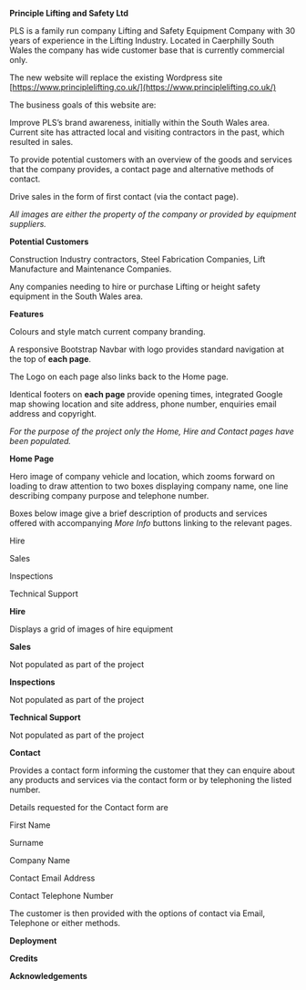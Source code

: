 **Principle Lifting and Safety Ltd**

PLS is a family run company Lifting and Safety Equipment Company with 30 years of experience in the Lifting Industry. Located in Caerphilly South Wales the company has wide customer base that is currently commercial only.

The new website will replace the existing Wordpress site [https://www.principlelifting.co.uk/](https://www.principlelifting.co.uk/)

The business goals of this website are:

Improve PLS’s brand awareness, initially within the South Wales area. Current site has attracted local and visiting contractors in the past, which resulted in sales.

To provide potential customers with an overview of the goods and services that the company provides, a contact page and alternative methods of contact.

Drive sales in the form of first contact (via the contact page).

_All images are either the property of the company or provided by equipment suppliers._

**Potential Customers**

Construction Industry contractors, Steel Fabrication Companies, Lift Manufacture and Maintenance Companies.

Any companies needing to hire or purchase Lifting or height safety equipment in the South Wales area.

**Features**

Colours and style match current company branding.

A responsive Bootstrap Navbar with logo provides standard navigation at the top of **each page**.

The Logo on each page also links back to the Home page.

Identical footers on **each page** provide opening times, integrated Google map showing location and site address, phone number, enquiries email address and copyright.

_For the purpose of the project only the Home, Hire and Contact pages have been populated._

**Home Page**

Hero image of company vehicle and location, which zooms forward on loading to draw attention to two boxes displaying company name, one line describing company purpose and telephone number.

Boxes below image give a brief description of products and services offered with accompanying _More Info_ buttons linking to the relevant pages.

Hire

Sales

Inspections

Technical Support

**Hire**

Displays a grid of images of hire equipment

**Sales**

Not populated as part of the project

**Inspections**

Not populated as part of the project

**Technical Support**

Not populated as part of the project

**Contact**

Provides a contact form informing the customer that they can enquire about any products and services via the contact form or by telephoning the listed number.

Details requested for the Contact form are

First Name

Surname

Company Name

Contact Email Address

Contact Telephone Number

The customer is then provided with the options of contact via Email, Telephone or either methods.

**Deployment**

**Credits**

**Acknowledgements**